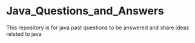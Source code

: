 # Java_Questions_and_Answers
This repository is for java past questions to be answered and share ideas related to java
